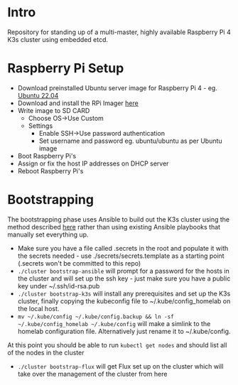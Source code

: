 # Intro

Repository for standing up of a multi-master, highly available Raspberry Pi 4 K3s cluster using embedded etcd.

# Raspberry Pi Setup

- Download preinstalled Ubuntu server image for Raspberry Pi 4 - eg. [Ubuntu 22.04](http://cdimage.ubuntu.com/releases/jammy/release/ubuntu-22.04.1-preinstalled-server-arm64+raspi.img.xz)
- Download and install the RPi Imager [here](https://downloads.raspberrypi.org/imager/imager_latest_amd64.deb)
- Write image to SD CARD
  - Choose OS->Use Custom
  - Settings
    - Enable SSH->Use password authentication
    - Set username and password eg. ubuntu/ubuntu as per Ubuntu image
- Boot Raspberry Pi's
- Assign or fix the host IP addresses on DHCP server
- Reboot Raspberry Pi's

# Bootstrapping

The bootstrapping phase uses Ansible to build out the K3s cluster using the method described [here](https://docs.k3s.io/installation/ha-embedded) rather than using existing Ansible playbooks that manually set everything up.

- Make sure you have a file called .secrets in the root and populate it with the secrets needed - use ./secrets/secrets.template as a starting point (.secrets won't be committed to this repo)
- `./cluster bootstrap-ansible` will prompt for a password for the hosts in the cluster and will set up the ssh key - just make sure you have a public key under ~/.ssh/id-rsa.pub
- `./cluster bootstrap-k3s` will install any prerequisites and set up the K3s cluster, finally copying the kubeconfig file to ~/.kube/config_homelab on the local host.
- `mv ~/.kube/config ~/.kube/config.backup && ln -sf ~/.kube/config_homelab ~/.kube/config` will make a simlink to the homelab configuration file. Alternatively just rename it to ~/.kube/config.

At this point you should be able to run `kubectl get nodes` and should list all of the nodes in the cluster

- `./cluster bootstrap-flux` will get Flux set up on the cluster which will take over the management of the cluster from here

